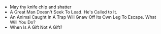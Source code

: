 - May thy knife chip and shatter
- A Great Man Doesn't Seek To Lead. He's Called to It.
- An Animal Caught In A Trap Will Gnaw Off Its Own Leg To Escape. What Will You Do?
- When Is A Gift Not A Gift?
